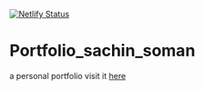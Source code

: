 [![Netlify Status](https://api.netlify.com/api/v1/badges/24cb60c1-3f8e-4233-9e8e-a3b8bb248518/deploy-status)](https://app.netlify.com/sites/sachinsoman/deploys)
# Portfolio_sachin_soman
a personal portfolio visit it [here](https://sachinsoman.netlify.app)
